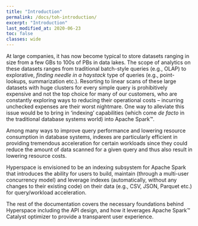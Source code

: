 ```yaml
---
title: "Introduction"
permalink: /docs/toh-introduction/
excerpt: "Introduction"
last_modified_at: 2020-06-23
toc: false
classes: wide
---
```


At large companies, it has now become typical to store datasets ranging in size
from a few GBs to 100s of PBs in data lakes. The scope of analytics 
on these datasets ranges from traditional batch-style queries 
(e.g., OLAP) to explorative, *finding needle in a haystack* type of 
queries (e.g., point-lookups, summarization etc.). Resorting to 
linear scans of these large datasets with huge clusters for every 
simple query is prohibitively expensive and not the top choice for 
many of our customers, who are constantly exploring 
ways to reducing their operational costs – incurring unchecked 
expenses are their worst nightmare. One way to alleviate this
issue would be to bring in ‘indexing’ capabilities (which come 
*de facto* in the traditional database systems world) into Apache Spark™.

Among many ways to improve query performance and lowering resource 
consumption in database systems, indexes are particularly efficient in 
providing tremendous acceleration for certain workloads since they could 
reduce the amount of data scanned for a given query and thus also result 
in lowering resource costs. 

Hyperspace is envisioned to be an indexing subsystem for Apache Spark 
that introduces the ability for users to build, maintain (through a 
multi-user concurrency model) and leverage indexes (automatically, 
without any changes to their existing code) on their data (e.g., CSV, 
JSON, Parquet etc.) for query/workload acceleration. 

The rest of the documentation covers the necessary foundations behind Hyperspace 
including the API design, and how it leverages Apache Spark™ Catalyst optimizer to 
provide a transparent user experience.
